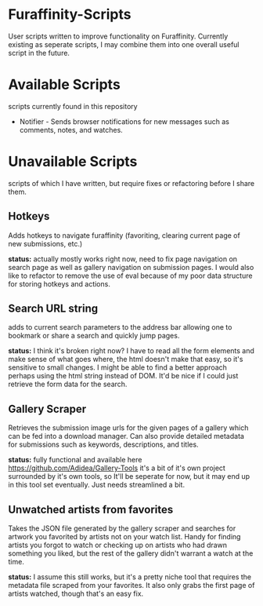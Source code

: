 # Furaffinity-Scripts
User scripts written to improve functionality on Furaffinity. Currently existing as seperate scripts, I may combine them into one overall useful script in the future.

# Available Scripts
scripts currently found in this repository

* Notifier - Sends browser notifications for new messages such as comments, notes, and watches.

# Unavailable Scripts
scripts of which I have written, but require fixes or refactoring before I share them.

## Hotkeys 
Adds hotkeys to navigate furaffinity (favoriting, clearing current page of new submissions, etc.) 

**status:** actually mostly works right now, need to fix page navigation on search page as well as gallery navigation on submission pages. I would also like to refactor to remove the use of eval because of my poor data structure for storing hotkeys and actions.

## Search URL string
adds to current search parameters to the address bar allowing one to bookmark or share a search and quickly jump pages.

**status:** I think it's broken right now? I have to read all the form elements and make sense of what goes where, the html doesn't make that easy, so it's sensitive to small changes. I might be able to find a better approach perhaps using the html string instead of DOM. It'd be nice if I could just retrieve the form data for the search.

## Gallery Scraper
Retrieves the submission image urls for the given pages of a gallery which can be fed into a download manager. Can also provide detailed metadata for submissions such as keywords, descriptions, and titles. 

**status:** fully functional and available here https://github.com/Adidea/Gallery-Tools it's a bit of it's own project surrounded by it's own tools, so It'll be seperate for now, but it may end up in this tool set eventually. Just needs streamlined a bit.

## Unwatched artists from favorites
Takes the JSON file generated by the gallery scraper and searches for artwork you favorited by artists not on your watch list. Handy for finding artists you forgot to watch or checking up on artists who had drawn something you liked, but the rest of the gallery didn't warrant a watch at the time.

**status:** I assume this still works, but it's a pretty niche tool that requires the metadata file scraped from your favorites. It also only grabs the first page of artists watched, though that's an easy fix.
